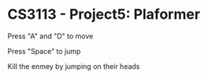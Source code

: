 # CS3113 - Project5: Plaformer
Press "A" and "D" to move

Press "Space" to jump

Kill the enmey by jumping on their heads

